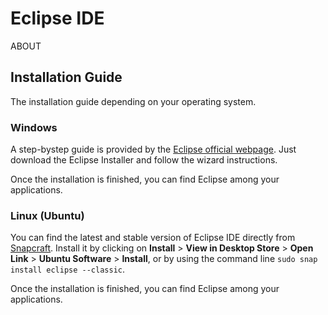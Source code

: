 
# Eclipse IDE

ABOUT

## Installation Guide

The installation guide depending on your operating system.

### Windows

A step-bystep guide is provided by the [Eclipse official webpage](https://www.eclipse.org/downloads/packages/installer). Just download the Eclipse Installer and follow the wizard instructions.<br>

Once the installation is finished, you can find Eclipse among your applications.

### Linux (Ubuntu)

You can find the latest and stable version of Eclipse IDE directly from [Snapcraft](https://snapcraft.io/eclipse). Install it by clicking on **Install** > **View in Desktop Store** > **Open Link** > **Ubuntu Software** > **Install**, or by using the command line `sudo snap install eclipse --classic`.<br>

Once the installation is finished, you can find Eclipse among your applications.
